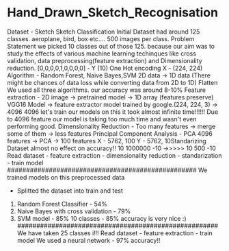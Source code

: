 # Hand_Drawn_Sketch_Recognisation

Dataset - Sketch
Sketch Classification
Initial Dataset had around 125 classes.
aeroplane, bird, box etc....
500 images per class.
Problem Statement we picked 10
classes out of those 125.
because our aim was to study the effects of various machine learning techinques like
cross validation, data preprocessing(feature extraction) and Dimensionality
reduction.
[0,0,0,0,1,0,0,0,0] - Y (10)
One Hot encoding
X - (224, 224)
Algorithm - Random Forest, Naive Bayes,SVM
2D data -> 1D data (There might be chances of data loss while converting data from 2D to 1D)
Flatten
We used all three algorithms. our accuracy was around 8-10%
Feature extraction -
2D image -> pretrained model -> 1D array (features preserve)
VGG16 Model -> feature extractor model trained by google.(224, 224, 3) -> 4096
4096 let's train our models on this
it took almost infinite time!!!!!!
Due to 4096 feature our model is taking too much time and wasn't even performing
good. Dimensionality Reduction -
Too many features -> merge some of them -> less features
Principal Component Analysis - PCA
4096 features -> PCA -> 100 features
X - 5762, 100
Y - 5762, 10Standarizing Dataset almost no effect on
accuracy!!
10 1000000 -10 ->>>>> 10 500 -10
Read dataset - feature extraction - dimensionality reduction - standarization - train model
##################################################
We trained models on this preprocessed data
- Splitted the dataset into train and test
1. Random Forest Classifier - 54%
2. Naive Bayes with cross validation - 79%
3. SVM model - 85%
10 classes - 85% accuracy is very nice :)
#####################################################
We have taken 25 classes i!!!
Read dataset - feature extraction - train model
We used a neural network - 97% accuracy!!

